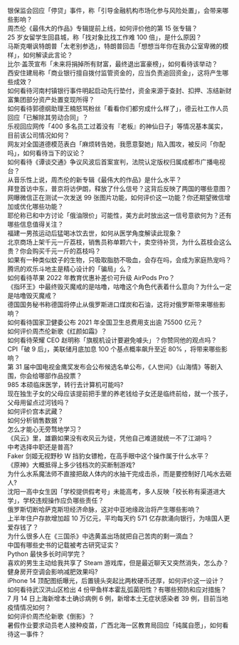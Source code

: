 银保监会回应「停贷」事件，称「引导金融机构市场化参与风险处置」，会带来哪些影响？  
周杰伦《最伟大的作品》专辑提前上线，如何评价他的第 15 张专辑？  
25 岁女留学生回县城，称「找对象比找工作难 100 倍」，是什么原因？  
马斯克嘲讽特朗普「太老别参选」，特朗普回击「想想当年你在我办公室卑微的模样」，如何解读此言论？  
比尔·盖茨宣布「未来将捐掉所有财富，最终退出富豪榜」，如何看待该举动？  
西安住建局称「商业银行擅自拨付监管资金的，应当负责追回资金」，这将产生哪些成效？  
如何看待河南村镇银行事件明起启动先行垫付，资金来源于查封、扣押、冻结新财富集团部分资产处置变现所得？  
如何看待郭德纲助理王楠怒骂粉丝「看看你们都穷成什么样了」，德云社工作人员回应「已解除其劳动合同」？  
乐视回应网传「400 多名员工过着没有『老板』的神仙日子」等情况基本属实，目前该公司情况如何？  
网友对全国道德模范表白「麻烦转告她，我愿意娶她」陷入围攻，被反问「你配吗」，如何看待当下的议论？  
如何看待《谭谈交通》争议风波后首案宣判，法院认定版权归属成都市广播电视台？  
从音乐性上说，周杰伦的新专辑《最伟大的作品》是什么水平？  
拜登首访中东，普京将访伊朗，释放了什么信号？这背后反映了两国的哪些意图？  
网曝微信正在测试一次发送 99 张图片功能，如何评价这一功能？你还期望微信增加或优化哪些功能？  
耶伦称已和中方讨论「俄油限价」可能性，美方此时放出这一信号意欲何为？还有哪些信息值得关注？  
福建一男孩运动后猛喝冰饮去世，如何从医学角度解读此现象？  
北京商场上架千元一斤荔枝，销售员称单颗六十，卖空待补货，为什么荔枝会这么贵？你会购买千元一斤的荔枝吗？  
如果有一种类似蚊子的生物，只吸取脂肪不吸血，会存在吗，会成为家庭热宠吗？  
腾讯的欢乐斗地主是精心设计的「骗局」么？  
如何看待苹果 2022 年教育优惠补差价可升级 AirPods Pro？  
《指环王》中最终毁灭魔戒的是咕噜，咕噜这个角色代表着什么意向？为什么一定是咕噜毁灭魔戒？  
德国国务秘书称德国将停止从俄罗斯进口煤炭和石油，这将对俄罗斯带来哪些影响？  
如何看待国家卫健委公布 2021 年全国卫生总费用支出逾 75500 亿元？  
如何评价周杰伦新歌《红颜如霜》？  
如何看待荣耀 CEO 赵明称「旗舰机设计要避免噱头」？你赞同他的观点吗？  
CPI「破 9 后」，美联储月底加息 100 个基点概率飙升至近 80% ，将带来哪些影响？  
第 31 届中国电视金鹰奖发布会公布候选名单公布，《人世间》《山海情》等剧入围，你会给哪部作品投票？  
985 本硕临床医学，转行去计算机可能吗?  
现在独生子女的父母应该提前把手里的养老钱给子女还是临终前给，就一个孩子，父母用留点过河钱吗？  
如何评价宫本武藏？  
如何分析销售数据？  
怎么才能心无旁骛地学习？  
《风云》里，雄霸如果没有收风云为徒，凭他自己难道就统一不了江湖吗？  
中考选择中职还是普高?  
Faker 剑姬无视野秒 W 挡豹女镖枪，在高手眼中这个操作属于什么水平？  
《原神》大概抵得上多少钱档次的买断制游戏?  
为什么水系魔法师不直接把敌人体内的水抽干完成击杀，而是要控制好几吨水去砸人?  
沈阳一高中女生因「学校提供假考号」未能高考，多人反映「校长称有渠道进大学」，学校违规操作应负哪些责任？  
俄罗斯切断哈萨克斯坦经济命脉，这对中亚地缘政治将产生哪些影响？  
上半年住户存款增加超 10 万亿元，平均每天约 571 亿存款涌向银行，为啥国人更爱存钱了？  
为什么很多人在《三国杀》中选黄盖出场就把自己苦肉的剩一滴血？  
中国有哪些史书的记载被考古研究证实？  
Python 最快多长时间学完？  
喜欢的男生主动给我共享了 Steam 游戏库，但是最近聊天又突然消失，怎么办？  
健身房开空调会影响减肥效果吗?  
iPhone 14 顶配图纸曝光，后置镜头突起比两枚硬币还厚，如何评价这一设计？  
如何看待武汉洪山区检出 4 份甲鱼样本霍乱弧菌阳性？有哪些预防和应对措施？  
7 月 14 日上海新增本土确诊病例 6 例，新增本土无症状感染者 39 例，目前当地疫情情况如何？  
如何评价周杰伦新歌《倒影》？  
暑假作业要求动员老人接种疫苗，广西北海一区教育局回应「纯属自愿」，如何看待这一事件？  
